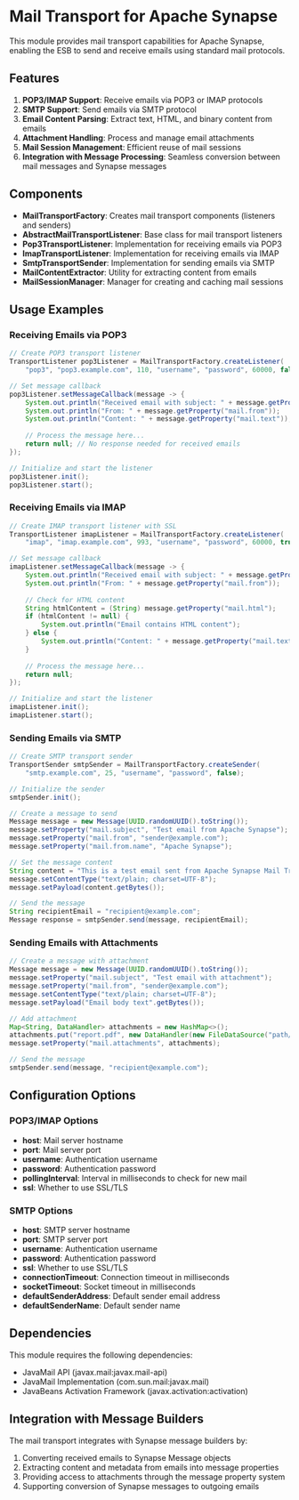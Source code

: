 # Mail Transport for Apache Synapse

This module provides mail transport capabilities for Apache Synapse, enabling the ESB to send and receive emails using standard mail protocols.

## Features

1. **POP3/IMAP Support**: Receive emails via POP3 or IMAP protocols
2. **SMTP Support**: Send emails via SMTP protocol
3. **Email Content Parsing**: Extract text, HTML, and binary content from emails
4. **Attachment Handling**: Process and manage email attachments
5. **Mail Session Management**: Efficient reuse of mail sessions
6. **Integration with Message Processing**: Seamless conversion between mail messages and Synapse messages

## Components

- **MailTransportFactory**: Creates mail transport components (listeners and senders)
- **AbstractMailTransportListener**: Base class for mail transport listeners
- **Pop3TransportListener**: Implementation for receiving emails via POP3
- **ImapTransportListener**: Implementation for receiving emails via IMAP
- **SmtpTransportSender**: Implementation for sending emails via SMTP
- **MailContentExtractor**: Utility for extracting content from emails
- **MailSessionManager**: Manager for creating and caching mail sessions

## Usage Examples

### Receiving Emails via POP3

```java
// Create POP3 transport listener
TransportListener pop3Listener = MailTransportFactory.createListener(
    "pop3", "pop3.example.com", 110, "username", "password", 60000, false);

// Set message callback
pop3Listener.setMessageCallback(message -> {
    System.out.println("Received email with subject: " + message.getProperty("mail.subject"));
    System.out.println("From: " + message.getProperty("mail.from"));
    System.out.println("Content: " + message.getProperty("mail.text"));
    
    // Process the message here...
    return null; // No response needed for received emails
});

// Initialize and start the listener
pop3Listener.init();
pop3Listener.start();
```

### Receiving Emails via IMAP

```java
// Create IMAP transport listener with SSL
TransportListener imapListener = MailTransportFactory.createListener(
    "imap", "imap.example.com", 993, "username", "password", 60000, true);

// Set message callback
imapListener.setMessageCallback(message -> {
    System.out.println("Received email with subject: " + message.getProperty("mail.subject"));
    System.out.println("From: " + message.getProperty("mail.from"));
    
    // Check for HTML content
    String htmlContent = (String) message.getProperty("mail.html");
    if (htmlContent != null) {
        System.out.println("Email contains HTML content");
    } else {
        System.out.println("Content: " + message.getProperty("mail.text"));
    }
    
    // Process the message here...
    return null;
});

// Initialize and start the listener
imapListener.init();
imapListener.start();
```

### Sending Emails via SMTP

```java
// Create SMTP transport sender
TransportSender smtpSender = MailTransportFactory.createSender(
    "smtp.example.com", 25, "username", "password", false);

// Initialize the sender
smtpSender.init();

// Create a message to send
Message message = new Message(UUID.randomUUID().toString());
message.setProperty("mail.subject", "Test email from Apache Synapse");
message.setProperty("mail.from", "sender@example.com");
message.setProperty("mail.from.name", "Apache Synapse");

// Set the message content
String content = "This is a test email sent from Apache Synapse Mail Transport.";
message.setContentType("text/plain; charset=UTF-8");
message.setPayload(content.getBytes());

// Send the message
String recipientEmail = "recipient@example.com";
Message response = smtpSender.send(message, recipientEmail);
```

### Sending Emails with Attachments

```java
// Create a message with attachment
Message message = new Message(UUID.randomUUID().toString());
message.setProperty("mail.subject", "Test email with attachment");
message.setProperty("mail.from", "sender@example.com");
message.setContentType("text/plain; charset=UTF-8");
message.setPayload("Email body text".getBytes());

// Add attachment
Map<String, DataHandler> attachments = new HashMap<>();
attachments.put("report.pdf", new DataHandler(new FileDataSource("path/to/report.pdf")));
message.setProperty("mail.attachments", attachments);

// Send the message
smtpSender.send(message, "recipient@example.com");
```

## Configuration Options

### POP3/IMAP Options

- **host**: Mail server hostname
- **port**: Mail server port
- **username**: Authentication username
- **password**: Authentication password
- **pollingInterval**: Interval in milliseconds to check for new mail
- **ssl**: Whether to use SSL/TLS

### SMTP Options

- **host**: SMTP server hostname
- **port**: SMTP server port
- **username**: Authentication username
- **password**: Authentication password
- **ssl**: Whether to use SSL/TLS
- **connectionTimeout**: Connection timeout in milliseconds
- **socketTimeout**: Socket timeout in milliseconds
- **defaultSenderAddress**: Default sender email address
- **defaultSenderName**: Default sender name

## Dependencies

This module requires the following dependencies:

- JavaMail API (javax.mail:javax.mail-api)
- JavaMail Implementation (com.sun.mail:javax.mail)
- JavaBeans Activation Framework (javax.activation:activation)

## Integration with Message Builders

The mail transport integrates with Synapse message builders by:

1. Converting received emails to Synapse Message objects
2. Extracting content and metadata from emails into message properties
3. Providing access to attachments through the message property system
4. Supporting conversion of Synapse messages to outgoing emails 